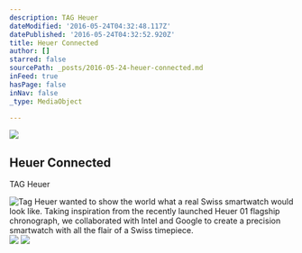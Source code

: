 ```yaml
---
description: TAG Heuer
dateModified: '2016-05-24T04:32:48.117Z'
datePublished: '2016-05-24T04:32:52.920Z'
title: Heuer Connected
author: []
starred: false
sourcePath: _posts/2016-05-24-heuer-connected.md
inFeed: true
hasPage: false
inNav: false
_type: MediaObject

---
```

<article style=""><img src="https://s3-us-west-2.amazonaws.com/the-grid-img/p/1b64dee972e6ac9c89fe0088c85702671ef7acc9.jpg" /><h1>Heuer Connected</h1><p>TAG Heuer</p></article>

![Tag Heuer wanted to show the world what a real Swiss smartwatch would look like. Taking inspiration from the recently launched Heuer 01 flagship chronograph, we collaborated with Intel and Google to create a precision smartwatch with all the flair of a Swiss timepiece.](https://the-grid-user-content.s3-us-west-2.amazonaws.com/298139fb-2e4f-4072-84cc-f1bf4801b41d.jpg)
![](https://the-grid-user-content.s3-us-west-2.amazonaws.com/e3041134-1c45-4b2c-a7cd-c8b4d6d09f3c.jpg)
![](https://the-grid-user-content.s3-us-west-2.amazonaws.com/4e57df3f-ac86-442d-9f59-0297d7bb37f5.jpg)